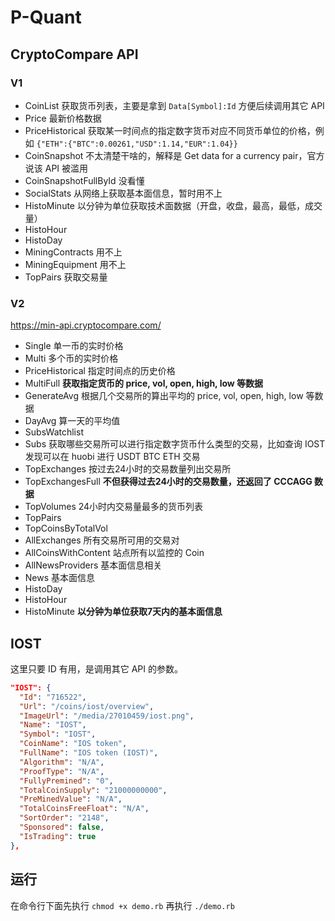 # P-Quant

## CryptoCompare API

### V1

* CoinList 获取货币列表，主要是拿到 `Data[Symbol]:Id` 方便后续调用其它 API
* Price 最新价格数据
* PriceHistorical 获取某一时间点的指定数字货币对应不同货币单位的价格，例如 `{"ETH":{"BTC":0.00261,"USD":1.14,"EUR":1.04}}`
* CoinSnapshot 不太清楚干啥的，解释是 Get data for a currency pair，官方说该 API 被滥用
* CoinSnapshotFullById 没看懂
* SocialStats 从网络上获取基本面信息，暂时用不上
* HistoMinute 以分钟为单位获取技术面数据（开盘，收盘，最高，最低，成交量）
* HistoHour
* HistoDay
* MiningContracts 用不上
* MiningEquipment 用不上
* TopPairs 获取交易量

### V2

https://min-api.cryptocompare.com/

* Single 单一币的实时价格
* Multi 多个币的实时价格
* PriceHistorical 指定时间点的历史价格
* MultiFull **获取指定货币的 price, vol, open, high, low 等数据**
* GenerateAvg 根据几个交易所的算出平均的 price, vol, open, high, low 等数据
* DayAvg 算一天的平均值
* SubsWatchlist
* Subs 获取哪些交易所可以进行指定数字货币什么类型的交易，比如查询 IOST 发现可以在 huobi 进行 USDT BTC ETH 交易
* TopExchanges 按过去24小时的交易数量列出交易所
* TopExchangesFull **不但获得过去24小时的交易数量，还返回了 CCCAGG 数据**
* TopVolumes 24小时内交易量最多的货币列表
* TopPairs
* TopCoinsByTotalVol
* AllExchanges 所有交易所可用的交易对
* AllCoinsWithContent 站点所有以监控的 Coin
* AllNewsProviders 基本面信息相关
* News 基本面信息
* HistoDay
* HistoHour
* HistoMinute **以分钟为单位获取7天内的基本面信息**

## IOST

这里只要 ID 有用，是调用其它 API 的参数。

```json
"IOST": {
  "Id": "716522",
  "Url": "/coins/iost/overview",
  "ImageUrl": "/media/27010459/iost.png",
  "Name": "IOST",
  "Symbol": "IOST",
  "CoinName": "IOS token",
  "FullName": "IOS token (IOST)",
  "Algorithm": "N/A",
  "ProofType": "N/A",
  "FullyPremined": "0",
  "TotalCoinSupply": "21000000000",
  "PreMinedValue": "N/A",
  "TotalCoinsFreeFloat": "N/A",
  "SortOrder": "2148",
  "Sponsored": false,
  "IsTrading": true
},
```

## 运行

在命令行下面先执行 `chmod +x demo.rb` 再执行 `./demo.rb`
